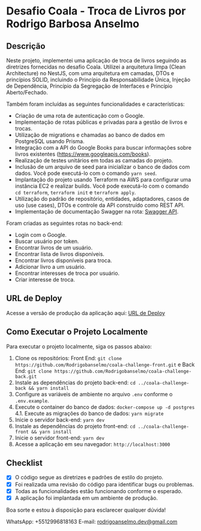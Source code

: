# Desafio Coala - Troca de Livros por Rodrigo Barbosa Anselmo

## Descrição
Neste projeto, implementei uma aplicação de troca de livros seguindo as diretrizes fornecidas no desafio Coala. Utilizei a arquitetura limpa (Clean Architecture) no NestJS, com uma arquitetura em camadas, DTOs e princípios SOLID, incluindo o Princípio da Responsabilidade Única, Injeção de Dependência, Princípio da Segregação de Interfaces e Princípio Aberto/Fechado.

Também foram incluídas as seguintes funcionalidades e características:

- Criação de uma rota de autenticação com o Google.
- Implementação de rotas públicas e privadas para a gestão de livros e trocas.
- Utilização de migrations e chamadas ao banco de dados em PostgreSQL usando Prisma.
- Integração com a API do Google Books para buscar informações sobre livros existentes (https://www.googleapis.com/books).
- Realização de testes unitários em todas as camadas do projeto.
- Inclusão de um arquivo de seed para inicializar o banco de dados com dados. Você pode executá-lo com o comando `yarn seed`.
- Implantação do projeto usando Terraform na AWS para configurar uma instância EC2 e realizar builds. Você pode executá-lo com o comando `cd terraform`, `terraform init` e  `terraform apply`.
- Utilização do padrão de repositório, entidades, adaptadores, casos de uso (use cases), DTOs e controle da API construído como REST API.
- Implementação de documentação Swagger na rota: [Swagger API](https://test.simplesst.com/api).

Foram criadas as seguintes rotas no back-end:

- Login com o Google.
- Buscar usuário por token.
- Encontrar livros de um usuário.
- Encontrar lista de livros disponíveis.
- Encontrar livros disponíveis para troca.
- Adicionar livro a um usuário.
- Encontrar interesses de troca por usuário.
- Criar interesse de troca.

## URL de Deploy
Acesse a versão de produção da aplicação aqui: [URL de Deploy](https://coala-challenge-front.vercel.app/seus-livros)

## Como Executar o Projeto Localmente
Para executar o projeto localmente, siga os passos abaixo:

1. Clone os repositórios: Front End: `git clone https://github.com/Rodrigobanselmo/coala-challenge-front.git` e Back End: `git clone https://github.com/Rodrigobanselmo/coala-challenge-back.git`
2. Instale as dependências do projeto back-end: `cd ../coala-challenge-back && yarn install`
3. Configure as variáveis de ambiente no arquivo `.env` conforme o `.env.example`.
4. Execute o container do banco de dados: `docker-compose up -d postgres`
4.1. Execute as migrações do banco de dados: `yarn migrate`
5. Inicie o servidor back-end: `yarn dev`
6. Instale as dependências do projeto front-end: `cd ../coala-challenge-front && yarn install`
7. Inicie o servidor front-end: `yarn dev`
8. Acesse a aplicação em seu navegador: `http://localhost:3000`

## Checklist
- [x] O código segue as diretrizes e padrões de estilo do projeto.
- [x] Foi realizada uma revisão do código para identificar bugs ou problemas.
- [x] Todas as funcionalidades estão funcionando conforme o esperado.
- [x] A aplicação foi implantada em um ambiente de produção.

Boa sorte e estou à disposição para esclarecer qualquer dúvida!

WhatsApp: +5512996818163
E-mail: rodrigoanselmo.dev@gmail.com
